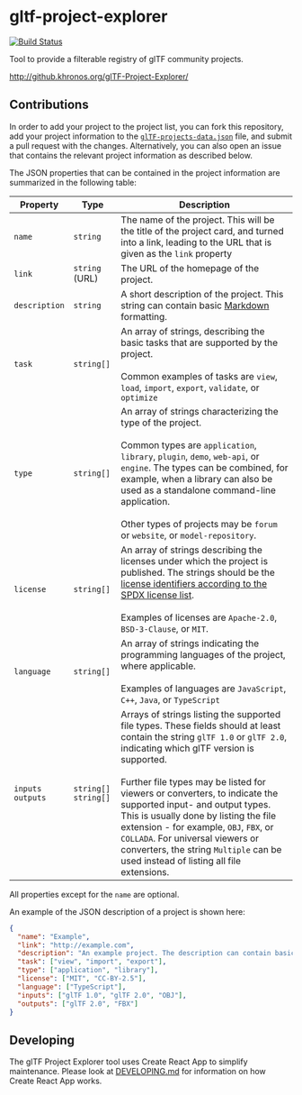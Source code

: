 # gltf-project-explorer

[![Build Status](https://travis-ci.org/KhronosGroup/glTF-Project-Explorer.svg?branch=master)](https://travis-ci.org/KhronosGroup/glTF-Project-Explorer)

Tool to provide a filterable registry of glTF community projects.

http://github.khronos.org/glTF-Project-Explorer/

## Contributions

In order to add your project to the project list, you can fork this
repository, add your project information to the
[`glTF-projects-data.json`](public/data/glTF-projects-data.json) file,
and submit a pull request with the changes. Alternatively, you can
also open an issue that contains the relevant project information
as described below.

The JSON properties that can be contained in the project information
are summarized in the following table:

| Property              | Type                     | Description                                                                                                                                                                                                                                                                                                                                                                                                                                                                                                    |
| --------------------- | ------------------------ | -------------------------------------------------------------------------------------------------------------------------------------------------------------------------------------------------------------------------------------------------------------------------------------------------------------------------------------------------------------------------------------------------------------------------------------------------------------------------------------------------------------- |
| `name`                | `string`                 | The name of the project. This will be the title of the project card, and turned into a link, leading to the URL that is given as the `link` property                                                                                                                                                                                                                                                                                                                                                           |
| `link`                | `string` (URL)           | The URL of the homepage of the project.                                                                                                                                                                                                                                                                                                                                                                                                                                                                        |
| `description`         | `string`                 | A short description of the project. This string can contain basic [Markdown](https://help.github.com/en/github/writing-on-github/basic-writing-and-formatting-syntax) formatting.                                                                                                                                                                                                                                                                                                                              |
| `task`                | `string[]`               | An array of strings, describing the basic tasks that are supported by the project. <br> <br> Common examples of tasks are `view`, `load`, `import`, `export`, `validate`, or `optimize`                                                                                                                                                                                                                                                                                                                        |
| `type`                | `string[]`               | An array of strings characterizing the type of the project. <br> <br> Common types are `application`, `library`, `plugin`, `demo`, `web-api`, or `engine`. The types can be combined, for example, when a library can also be used as a standalone command-line application. <br> <br> Other types of projects may be `forum` or `website`, or `model-repository`.                                                                                                                                             |
| `license`             | `string[]`               | An array of strings describing the licenses under which the project is published. The strings should be the [license identifiers according to the SPDX license list](https://spdx.org/licenses/).<br> <br> Examples of licenses are `Apache-2.0`, `BSD-3-Clause`, or `MIT`.                                                                                                                                                                                                                                    |
| `language`            | `string[]`               | An array of strings indicating the programming languages of the project, where applicable. <br> <br> Examples of languages are `JavaScript`, `C++`, `Java`, or `TypeScript`                                                                                                                                                                                                                                                                                                                                    |
| `inputs`<br>`outputs` | `string[]`<br>`string[]` | Arrays of strings listing the supported file types. These fields should at least contain the string `glTF 1.0` or `glTF 2.0`, indicating which glTF version is supported.<br> <br> Further file types may be listed for viewers or converters, to indicate the supported input- and output types. This is usually done by listing the file extension - for example, `OBJ`, `FBX`, or `COLLADA`. For universal viewers or converters, the string `Multiple` can be used instead of listing all file extensions. |

All properties except for the `name` are optional.

An example of the JSON description of a project is shown here:

```json
{
  "name": "Example",
  "link": "http://example.com",
  "description": "An example project. The description can contain basic markdown.",
  "task": ["view", "import", "export"],
  "type": ["application", "library"],
  "license": ["MIT", "CC-BY-2.5"],
  "language": ["TypeScript"],
  "inputs": ["glTF 1.0", "glTF 2.0", "OBJ"],
  "outputs": ["glTF 2.0", "FBX"]
}
```

## Developing

The glTF Project Explorer tool uses Create React App to simplify maintenance.
Please look at [DEVELOPING.md](DEVELOPING.md) for information on how Create
React App works.
